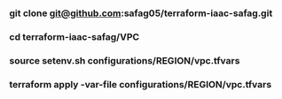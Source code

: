 ### git clone git@github.com:safag05/terraform-iaac-safag.git
### cd terraform-iaac-safag/VPC
### source setenv.sh  configurations/REGION/vpc.tfvars
### terraform apply -var-file configurations/REGION/vpc.tfvars